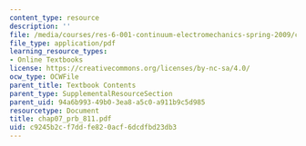 ```yaml
---
content_type: resource
description: ''
file: /media/courses/res-6-001-continuum-electromechanics-spring-2009/c9245b2cf7ddfe820acf6dcdfbd23db3_chap07_prb_811.pdf
file_type: application/pdf
learning_resource_types:
- Online Textbooks
license: https://creativecommons.org/licenses/by-nc-sa/4.0/
ocw_type: OCWFile
parent_title: Textbook Contents
parent_type: SupplementalResourceSection
parent_uid: 94a6b993-49b0-3ea8-a5c0-a911b9c5d985
resourcetype: Document
title: chap07_prb_811.pdf
uid: c9245b2c-f7dd-fe82-0acf-6dcdfbd23db3
---
```


